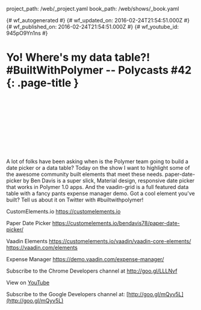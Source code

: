 project_path: /web/_project.yaml
book_path: /web/shows/_book.yaml

{# wf_autogenerated #}
{# wf_updated_on: 2016-02-24T21:54:51.000Z #}
{# wf_published_on: 2016-02-24T21:54:51.000Z #}
{# wf_youtube_id: 945pO9Yn1ns #}

# Yo! Where&#x27;s my data table?! #BuiltWithPolymer -- Polycasts #42 {: .page-title }


<div class="video-wrapper">
  <iframe class="devsite-embedded-youtube-video" data-video-id="945pO9Yn1ns"
          data-autohide="1" data-showinfo="0" frameborder="0" allowfullscreen>
  </iframe>
</div>

A lot of folks have been asking when is the Polymer team going to build a date picker or a data table? Today on the show I want to highlight some of the awesome community built elements that meet these needs. paper-date-picker by Ben Davis is a super slick, Material design, responsive date picker that works in Polymer 1.0 apps. And the vaadin-grid is a full featured data table with a fancy pants expense manager demo. Got a cool element you&#x27;ve built? Tell us about it on Twitter with #builtwithpolymer!

CustomElements.io
https://customelements.io

Paper Date Picker
https://customelements.io/bendavis78/paper-date-picker/

Vaadin Elements
https://customelements.io/vaadin/vaadin-core-elements/
https://vaadin.com/elements

Expense Manager
https://demo.vaadin.com/expense-manager/

Subscribe to the Chrome Developers channel at http://goo.gl/LLLNvf

View on [YouTube](https://youtu.be/945pO9Yn1ns)

Subscribe to the Google Developers channel at: [http://goo.gl/mQyv5L](http://goo.gl/mQyv5L)
